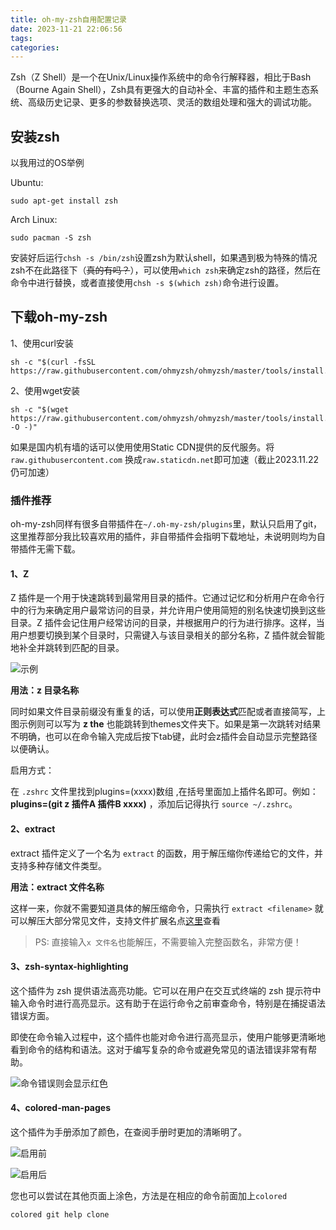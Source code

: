 ```yaml
---
title: oh-my-zsh自用配置记录
date: 2023-11-21 22:06:56
tags:
categories:
---
```


Zsh（Z Shell）是一个在Unix/Linux操作系统中的命令行解释器，相比于Bash（Bourne Again Shell），Zsh具有更强大的自动补全、丰富的插件和主题生态系统、高级历史记录、更多的参数替换选项、灵活的数组处理和强大的调试功能。

<!--more-->

## 安装zsh

以我用过的OS举例  

Ubuntu:

```text
sudo apt-get install zsh
```



Arch Linux:

```text
sudo pacman -S zsh
```



安装好后运行``chsh -s /bin/zsh``设置zsh为默认shell，如果遇到极为特殊的情况zsh不在此路径下（~~真的有吗？~~），可以使用``which zsh``来确定zsh的路径，然后在命令中进行替换，或者直接使用``chsh -s $(which zsh)``命令进行设置。



## 下载oh-my-zsh

1、使用curl安装

```text
sh -c "$(curl -fsSL https://raw.githubusercontent.com/ohmyzsh/ohmyzsh/master/tools/install.sh)"
```



2、使用wget安装

```text
sh -c "$(wget https://raw.githubusercontent.com/ohmyzsh/ohmyzsh/master/tools/install.sh -O -)"
```



如果是国内机有墙的话可以使用使用Static CDN提供的反代服务。将 ``raw.githubusercontent.com`` 换成``raw.staticdn.net``即可加速（截止2023.11.22仍可加速）



### 插件推荐

oh-my-zsh同样有很多自带插件在``~/.oh-my-zsh/plugins``里，默认只启用了git，这里推荐部分我比较喜欢用的插件，非自带插件会指明下载地址，未说明则均为自带插件无需下载。

#### 1、Z

Z 插件是一个用于快速跳转到最常用目录的插件。它通过记忆和分析用户在命令行中的行为来确定用户最常访问的目录，并允许用户使用简短的别名快速切换到这些目录。Z 插件会记住用户经常访问的目录，并根据用户的行为进行排序。这样，当用户想要切换到某个目录时，只需键入与该目录相关的部分名称，Z 插件就会智能地补全并跳转到匹配的目录。

![示例](https://hiroshi-typota.oss-cn-chengdu.aliyuncs.com/img/oh-my-zsh%E8%87%AA%E7%94%A8%E9%85%8D%E7%BD%AE%E8%AE%B0%E5%BD%952.png)

**用法：z 目录名称**

同时如果文件目录前缀没有重复的话，可以使用**正则表达式**匹配或者直接简写，上图示例则可以写为 **z the** 也能跳转到themes文件夹下。如果是第一次跳转对结果不明确，也可以在命令输入完成后按下tab键，此时会z插件会自动显示完整路径以便确认。

启用方式：

在 ``.zshrc`` 文件里找到plugins=(xxxx)数组 ,在括号里面加上插件名即可。例如：**plugins=(git z 插件A 插件B xxxx)** ，添加后记得执行 ``source ~/.zshrc``。



#### 2、extract

extract 插件定义了一个名为 `extract` 的函数，用于解压缩你传递给它的文件，并支持多种存储文件类型。

**用法：extract 文件名称**

这样一来，你就不需要知道具体的解压缩命令，只需执行 `extract <filename>` 就可以解压大部分常见文件，支持文件扩展名点[这里](https://github.com/ohmyzsh/ohmyzsh/tree/master/plugins/extract)查看

> PS: 直接输入``x 文件名``也能解压，不需要输入完整函数名，非常方便！



#### 3、zsh-syntax-highlighting

这个插件为 zsh 提供语法高亮功能。它可以在用户在交互式终端的 zsh 提示符中输入命令时进行高亮显示。这有助于在运行命令之前审查命令，特别是在捕捉语法错误方面。

即使在命令输入过程中，这个插件也能对命令进行高亮显示，使用户能够更清晰地看到命令的结构和语法。这对于编写复杂的命令或避免常见的语法错误非常有帮助。

![命令错误则会显示红色](https://hiroshi-typota.oss-cn-chengdu.aliyuncs.com/img/oh-my-zsh%E8%87%AA%E7%94%A8%E9%85%8D%E7%BD%AE%E8%AE%B0%E5%BD%953.png)



#### 4、colored-man-pages

这个插件为手册添加了颜色，在查阅手册时更加的清晰明了。



![启用前](https://hiroshi-typota.oss-cn-chengdu.aliyuncs.com/img/oh-my-zsh%E8%87%AA%E7%94%A8%E9%85%8D%E7%BD%AE%E8%AE%B0%E5%BD%954.png)



![启用后](https://hiroshi-typota.oss-cn-chengdu.aliyuncs.com/img/oh-my-zsh%E8%87%AA%E7%94%A8%E9%85%8D%E7%BD%AE%E8%AE%B0%E5%BD%955.png)

您也可以尝试在其他页面上涂色，方法是在相应的命令前面加上``colored``

```text
colored git help clone
```

